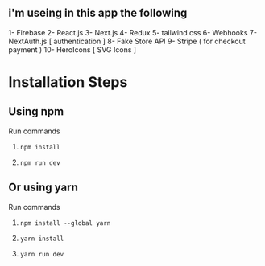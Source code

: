 ## i'm useing in this app the following
  1- Firebase
  2- React.js
  3- Next.js
  4- Redux
  5- tailwind css
  6- Webhooks
  7- NextAuth.js [ authentication ]
  8- Fake Store API
  9- Stripe ( for checkout payment )
  10- HeroIcons [ SVG Icons ]

# Installation Steps

## Using npm

Run commands

1) ```npm install```


2) ```npm run dev```


## Or using yarn

Run commands 

1) ```npm install --global yarn```

2) ```yarn install```

3) ```yarn run dev```

